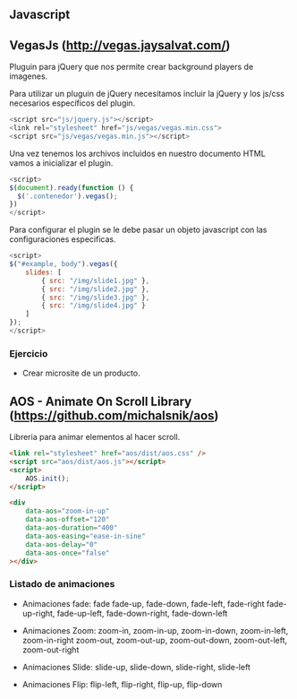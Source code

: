 ## Javascript

## VegasJs (http://vegas.jaysalvat.com/)

Pluguin para jQuery que nos permite crear background players de imagenes.

Para utilizar un pluguin de jQuery necesitamos incluir la jQuery y los js/css necesarios específicos del plugin.

```javascript
<script src="js/jquery.js"></script>
<link rel="stylesheet" href="js/vegas/vegas.min.css">
<script src="js/vegas/vegas.min.js"></script>
```

Una vez tenemos los archivos incluidos en nuestro documento HTML vamos a inicializar el plugin.

```javascript
<script>
$(document).ready(function () {
  $('.contenedor').vegas();
})
</script>
```

Para configurar el plugin se le debe pasar un objeto javascript con las configuraciones especificas.

```javascript
<script>
$("#example, body").vegas({
    slides: [
        { src: "/img/slide1.jpg" },
        { src: "/img/slide2.jpg" },
        { src: "/img/slide3.jpg" },
        { src: "/img/slide4.jpg" }
    ]
});
</script>
```

### Ejercicio

- Crear microsite de un producto.



## AOS - Animate On Scroll Library (https://github.com/michalsnik/aos)

Libreria para animar elementos al hacer scroll.

```html
<link rel="stylesheet" href="aos/dist/aos.css" />
<script src="aos/dist/aos.js"></script>
<script>
    AOS.init();
</script>
```

```html
<div
    data-aos="zoom-in-up"
    data-aos-offset="120"
    data-aos-duration="400"
    data-aos-easing="ease-in-sine"
    data-aos-delay="0"
    data-aos-once="false"
></div>
```

### Listado de animaciones

- Animaciones fade:
fade fade-up, fade-down, fade-left, fade-right
fade-up-right, fade-up-left, fade-down-right, fade-down-left

- Animaciones Zoom:
 zoom-in, zoom-in-up, zoom-in-down, zoom-in-left, zoom-in-right
 zoom-out, zoom-out-up, zoom-out-down, zoom-out-left, zoom-out-right 

- Animaciones Slide:
slide-up, slide-down, slide-right, slide-left

- Animaciones Flip:
flip-left, flip-right, flip-up, flip-down